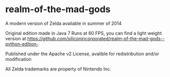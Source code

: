 realm-of-the-mad-gods
======================
A modern version of Zelda available in summer of 2014

Original edition made in Java 7
Runs at 60 FPS, you can find a light weight version at https://github.com/siliconincorporated/realm-of-the-mad-gods--python-edition-

Published under the Apache v2 License, avalible for redistribution and/or modification

All Zelda trademarks are property of Nintendo Inc.
